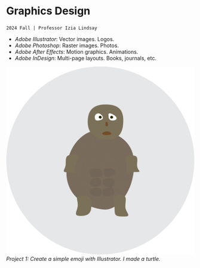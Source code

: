 # Graphics Design
`2024 Fall | Professor Izia Lindsay`

- *Adobe Illustrator*: Vector images. Logos.
- *Adobe Photoshop*: Raster images. Photos.
- *Adobe After Effects*: Motion graphics. Animations.
- *Adobe InDesign*: Multi-page layouts. Books, journals, etc.

![Turtle Emoji](week1_turtle_emoji.png)
*Project 1: Create a simple emoji with Illustrator. I made a turtle.*

<br>
